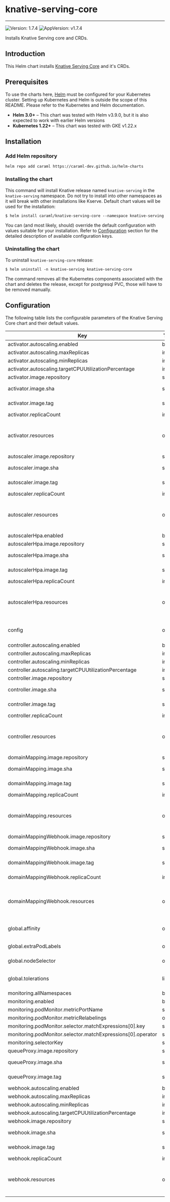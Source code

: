 # knative-serving-core

---
![Version: 1.7.4](https://img.shields.io/badge/Version-1.7.4-informational?style=flat-square)
![AppVersion: v1.7.4](https://img.shields.io/badge/AppVersion-v1.7.4-informational?style=flat-square)

Installs Knative Serving core and CRDs.

## Introduction

This Helm chart installs [Knative Serving Core](https://knative.dev/docs/serving/) and it's CRDs.

## Prerequisites

To use the charts here, [Helm](https://helm.sh/) must be configured for your
Kubernetes cluster. Setting up Kubernetes and Helm is outside the scope of
this README. Please refer to the Kubernetes and Helm documentation.

- **Helm 3.0+** – This chart was tested with Helm v3.9.0, but it is also expected to work with earlier Helm versions
- **Kubernetes 1.22+** – This chart was tested with GKE v1.22.x

## Installation

### Add Helm repository

```shell
helm repo add caraml https://caraml-dev.github.io/helm-charts
```

### Installing the chart

This command will install Knative release named `knative-serving` in the `knative-serving` namespace.
Do not try to install into other namespaces as it will break with other installations like Kserve.
Default chart values will be used for the installation:
```shell
$ helm install caraml/knative-serving-core --namespace knative-serving
```

You can (and most likely, should) override the default configuration with values suitable for your installation.
Refer to [Configuration](#configuration) section for the detailed description of available configuration keys.

### Uninstalling the chart

To uninstall `knative-serving-core` release:
```shell
$ helm uninstall -n knative-serving knative-serving-core
```

The command removes all the Kubernetes components associated with the chart and deletes the release,
except for postgresql PVC, those will have to be removed manually.

## Configuration

The following table lists the configurable parameters of the Knative Serving Core chart and their default values.

| Key | Type | Default | Description |
|-----|------|---------|-------------|
| activator.autoscaling.enabled | bool | `true` | Enables autoscaling for activator deployment. |
| activator.autoscaling.maxReplicas | int | `20` | Maximum number of replicas for activator. |
| activator.autoscaling.minReplicas | int | `1` | Minimum number of replicas for activator. |
| activator.autoscaling.targetCPUUtilizationPercentage | int | `50` | Target CPU utlisation before it scales up/down. |
| activator.image.repository | string | `"gcr.io/knative-releases/knative.dev/serving/cmd/activator"` | Repository of the activator image |
| activator.image.sha | string | `"2a71f86db077e2af4dc02cd8662c545b8206c6d5c853056225967c719251cc20"` | SHA256 of the activator image, either provide tag or SHA (SHA will be given priority) |
| activator.image.tag | string | `""` | Tag of the activator image, either provide tag or SHA (SHA will be given priority) |
| activator.replicaCount | int | `1` | Number of replicas for the activator deployment. |
| activator.resources | object | `{"limits":{"cpu":"1000m","memory":"600Mi"},"requests":{"cpu":"300m","memory":"100Mi"}}` | Resources requests and limits for activator. This should be set according to your cluster capacity and service level objectives. Reference: https://kubernetes.io/docs/concepts/configuration/manage-resources-containers/ |
| autoscaler.image.repository | string | `"gcr.io/knative-releases/knative.dev/serving/cmd/autoscaler"` | Repository of the autoscaler image |
| autoscaler.image.sha | string | `"cbc663928cc3e3dc60c1d6cdd054d203895c4ee0ebe2b19d86804bd708f3fa2e"` | SHA256 of the autoscaler image, either provide tag or SHA (SHA will be given priority) |
| autoscaler.image.tag | string | `""` | Tag of the autoscaler image, either provide tag or SHA (SHA will be given priority) |
| autoscaler.replicaCount | int | `1` | Number of replicas for the autoscaler deployment. |
| autoscaler.resources | object | `{"limits":{"cpu":"1000m","memory":"1000Mi"},"requests":{"cpu":"500m","memory":"500Mi"}}` | Resources requests and limits for autoscaler. This should be set according to your cluster capacity and service level objectives. Reference: https://kubernetes.io/docs/concepts/configuration/manage-resources-containers/ |
| autoscalerHpa.enabled | bool | `true` |  |
| autoscalerHpa.image.repository | string | `"gcr.io/knative-releases/knative.dev/serving/cmd/autoscaler-hpa"` | Repository of the autoscaler image |
| autoscalerHpa.image.sha | string | `"f81c354e13768a11ecdcb84c512af339a0cef596a418daa932e378c6c9c2c87e"` | SHA256 of the autoscaler image, either provide tag or SHA (SHA will be given priority) |
| autoscalerHpa.image.tag | string | `""` | Tag of the autoscaler image, either provide tag or SHA (SHA will be given priority) |
| autoscalerHpa.replicaCount | int | `1` | Number of replicas for the autoscaler deployment. |
| autoscalerHpa.resources | object | `{"limits":{"cpu":"1000m","memory":"256Mi"},"requests":{"cpu":"500m","memory":"128Mi"}}` | Resources requests and limits for autoscaler. This should be set according to your cluster capacity and service level objectives. Reference: https://kubernetes.io/docs/concepts/configuration/manage-resources-containers/ |
| config | object | `{"autoscaler":{},"defaults":{},"deployment":{"queueSidecarImage":"gcr.io/knative-releases/knative.dev/serving/cmd/queue@sha256:fec35c5d66dad3d520e39de7f4f75ec6057962401f85761c143efc902f34efe7"},"domain":{},"features":{},"gc":{},"leaderElection":{"buckets":"1","lease-duration":"60s","renew-deadline":"40s","retry-period":"10s"},"logging":{"logging.request-log-template":""},"network":{},"observability":{},"tracing":{}}` | Please check out the Knative documentation in https://github.com/knative/serving/releases/download/knative-v1.0.1/serving-core.yaml |
| controller.autoscaling.enabled | bool | `true` | Enables autoscaling for controller deployment. |
| controller.autoscaling.maxReplicas | int | `20` | Maximum number of replicas for controller. |
| controller.autoscaling.minReplicas | int | `1` | Minimum number of replicas for controller. |
| controller.autoscaling.targetCPUUtilizationPercentage | int | `50` | Target CPU utlisation before it scales up/down. |
| controller.image.repository | string | `"gcr.io/knative-releases/knative.dev/serving/cmd/controller"` | Repository of the controller image |
| controller.image.sha | string | `"97125c7b1ee8c188ddb9d39786161f18bc9166d4a81a01ceae320863c9d3c4e6"` | SHA256 of the controller image, either provide tag or SHA (SHA will be given priority) |
| controller.image.tag | string | `""` | Tag of the controller image, either provide tag or SHA (SHA will be given priority) |
| controller.replicaCount | int | `1` | Number of replicas for the controller deployment. |
| controller.resources | object | `{"limits":{"cpu":"1000m","memory":"1000Mi"},"requests":{"cpu":"500m","memory":"500Mi"}}` | Resources requests and limits for controller. This should be set according to your cluster capacity and service level objectives. Reference: https://kubernetes.io/docs/concepts/configuration/manage-resources-containers/ |
| domainMapping.image.repository | string | `"gcr.io/knative-releases/knative.dev/serving/cmd/domain-mapping"` | Repository of the domain mapping image |
| domainMapping.image.sha | string | `"ff5c657ea01d3377be33d88bd3756f3fde49d99b1796c7adf5463b4eb20f37af"` | SHA256 of the domain mapping image, either provide tag or SHA (SHA will be given priority) |
| domainMapping.image.tag | string | `""` | Tag of the domain mapping image, either provide tag or SHA (SHA will be given priority) |
| domainMapping.replicaCount | int | `1` | Number of replicas for the domain mapping deployment. |
| domainMapping.resources | object | `{"limits":{"cpu":"300m","memory":"400Mi"},"requests":{"cpu":"30m","memory":"40Mi"}}` | Resources requests and limits for domain mapping. This should be set according to your cluster capacity and service level objectives. Reference: https://kubernetes.io/docs/concepts/configuration/manage-resources-containers/ |
| domainMappingWebhook.image.repository | string | `"gcr.io/knative-releases/knative.dev/serving/cmd/domain-mapping-webhook"` | Repository of the domain mapping webhook image |
| domainMappingWebhook.image.sha | string | `"ed47da2c95a9bf73dd3b511323023578e15730864852fb0c869f8f64a2bab39f"` | SHA256 of the domain mapping webhook image, either provide tag or SHA (SHA will be given priority) |
| domainMappingWebhook.image.tag | string | `""` | Tag of the domain mapping webhook image, either provide tag or SHA (SHA will be given priority) |
| domainMappingWebhook.replicaCount | int | `1` | Number of replicas for the domain mapping webhook deployment. |
| domainMappingWebhook.resources | object | `{"limits":{"cpu":"500m","memory":"500Mi"},"requests":{"cpu":"100m","memory":"100Mi"}}` | Resources requests and limits for domain mapping webhook. This should be set according to your cluster capacity and service level objectives. Reference: https://kubernetes.io/docs/concepts/configuration/manage-resources-containers/ |
| global.affinity | object | `{}` | Assign custom affinity rules to the prometheus operator ref: https://kubernetes.io/docs/concepts/configuration/assign-pod-node/ |
| global.extraPodLabels | object | `{}` | Extra pod labels in a map[string]string format, most likely to be used for the costing labels. |
| global.nodeSelector | object | `{}` | Define which Nodes the Pods are scheduled on. ref: https://kubernetes.io/docs/user-guide/node-selection/ |
| global.tolerations | list | `[]` | If specified, the pod's tolerations. ref: https://kubernetes.io/docs/concepts/configuration/taint-and-toleration/ |
| monitoring.allNamespaces | bool | `true` |  |
| monitoring.enabled | bool | `false` |  |
| monitoring.podMonitor.metricPortName | string | `"metrics"` |  |
| monitoring.podMonitor.metricRelabelings | object | `{}` |  |
| monitoring.podMonitor.selector.matchExpressions[0].key | string | `"{{ .Values.monitoring.selectorKey }}"` |  |
| monitoring.podMonitor.selector.matchExpressions[0].operator | string | `"Exists"` |  |
| monitoring.selectorKey | string | `"serving.knative.dev/release"` |  |
| queueProxy.image.repository | string | `"gcr.io/knative-releases/knative.dev/serving/cmd/queue"` | Repository of the queue proxy image |
| queueProxy.image.sha | string | `"fec35c5d66dad3d520e39de7f4f75ec6057962401f85761c143efc902f34efe7"` | SHA256 of the queue proxy image, either provide tag or SHA (SHA will be given priority) |
| queueProxy.image.tag | string | `""` | Tag of the queue proxy image, either provide tag or SHA (SHA will be given priority) |
| webhook.autoscaling.enabled | bool | `true` | Enables autoscaling for webhook deployment. |
| webhook.autoscaling.maxReplicas | int | `20` | Maximum number of replicas for webhook. |
| webhook.autoscaling.minReplicas | int | `1` | Minimum number of replicas for webhook. |
| webhook.autoscaling.targetCPUUtilizationPercentage | int | `50` | Target CPU utlisation before it scales up/down. |
| webhook.image.repository | string | `"gcr.io/knative-releases/knative.dev/serving/cmd/webhook"` | Repository of the webhook image |
| webhook.image.sha | string | `"1dc88f22b885d56efc88aae8f0b3160d9bd9632bd0256847eed774e68b3a769b"` | SHA256 of the webhook image, either provide tag or SHA (SHA will be given priority) |
| webhook.image.tag | string | `""` | Tag of the webhook image, either provide tag or SHA (SHA will be given priority) |
| webhook.replicaCount | int | `1` | Number of replicas for the webhook deployment. |
| webhook.resources | object | `{"limits":{"cpu":"200m","memory":"500Mi"},"requests":{"cpu":"100m","memory":"100Mi"}}` | Resources requests and limits for webhook. This should be set according to your cluster capacity and service level objectives. Reference: https://kubernetes.io/docs/concepts/configuration/manage-resources-containers/ |
